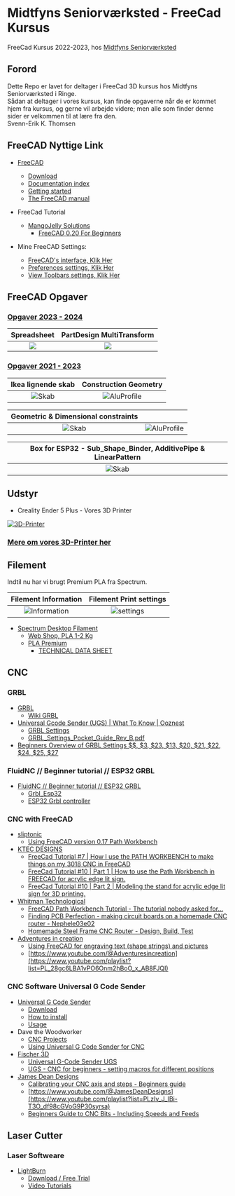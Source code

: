 # Midtfyns Seniorværksted - FreeCad Kursus

FreeCad Kursus 2022-2023, hos [Midtfyns Seniorværksted](https://goo.gl/maps/WXFCVKzskd565Whi8)

## Forord  

Dette Repo er lavet for deltager i FreeCad 3D kursus hos Midtfyns Seniorværksted i Ringe.  
Sådan at deltager i vores kursus, kan finde opgaverne når de er kommet hjem fra kursus, og gerne vil arbejde videre; men alle som finder denne sider er velkommen til at lære fra den.  
Svenn-Erik K. Thomsen

## FreeCAD Nyttige Link

* [FreeCAD](https://www.freecadweb.org/)
  * [Download](https://www.freecadweb.org/downloads.php)
  * [Documentation index](https://wiki.freecad.org/)
  * [Getting started](https://wiki.freecad.org/Getting_started)
  * [The FreeCAD manual](https://wiki.freecad.org/Manual)
* FreeCad Tutorial
  * [MangoJelly Solutions](https://www.youtube.com/c/MangoJellySolutions/playlists)
    * [FreeCAD 0.20 For Beginners](https://www.youtube.com/playlist?list=PLWuyJLVUNtc0UszswD0oD5q4VeWTrK7JC)

* Mine FreeCAD Settings:
  * [FreeCAD's interface, Klik Her](./FreeCAD_%20interface.md)
  * [Preferences settings, Klik Her](./PreferencesSettings.md)  
  * [View Toolbars settings, Klik Her](./ViewToolbarsSettings.md)

## FreeCAD Opgaver

### [Opgaver 2023 - 2024](./Opgaver/2023-2024/2023-2024.md)

|Spreadsheet|PartDesign MultiTransform|
|:---:|:---:|
|![](./Opgaver/2023-2024/NotePad/Images/Skærmbillede%20fra%202023-08-29%2016-15-28.png)|![](./Opgaver/2023-2024/PapirHolder/Images/Skærmbillede%20fra%202023-08-29%2016-04-38.png)

### [Opgaver 2021 - 2023](./Opgaver/2021-2023/2021-2023.md)

|Ikea lignende skab|Construction Geometry|
|:---:|:---:|
|![Skab](./Opgaver/2021-2023/001_PartDesign/Images/001.000_PartDesign_skabsSider.png)|![AluProfile](./Opgaver/2021-2023/002_PartDesign-AluProfile/Images/Opgave_002.png)

|Geometric & Dimensional constraints||
|:---:|:---:|
|![Skab](./Opgaver/2021-2023/003_Sketcher%20Symmetry%20-%20Geometric%20&%20Dimensional%20constraints/Images/Sketch002/20x40_Sketch.png)|![AluProfile](./Opgaver/2021-2023/002_PartDesign-AluProfile/Images/Opgave_002.png)

|Box for ESP32 - Sub_Shape_Binder, AdditivePipe & LinearPattern|
|:---:|
|![Skab](./Opgaver/2021-2023/005_Lars_Skjærris/Images/Skærmbillede%20fra%202022-11-27%2020-39-26.png)|

## Udstyr

* Creality Ender 5 Plus - Vores 3D Printer

[![3D-Printer](./3D-Printer/CR-Ender5_Pro_Plus/Image/Creality-Ender-5-Plus-510x510.webp)](./3D-Printer/CR-Ender5_Pro_Plus/README.md)

### [Mere om vores 3D-Printer her](./3D-Printer/CR-Ender5_Pro_Plus/README.md)

## Filement

Indtil nu har vi brugt Premium PLA fra Spectrum.

|Filement Information |Filement Print settings |
|:---:|:---:|
|![Information](./Images/Filement_1.png)|![settings](./Images/Filement_2.png)| 

* [Spectrum Desktop Filament](https://spectrumfilaments.com/en/products-serie/desktopline/) 
  * [Web Shop, PLA 1-2 Kg](https://shop.spectrumfilaments.com/eng_m_PLA-1630.html?filter_traits[51]=107,131&filter_traits[19]=20)
  * [PLA Premium](https://cdn.3dstore.dk/wp-content/uploads/2021/03/Spectrum_Catalogue_2019.pdf)
    * [TECHNICAL DATA SHEET](https://spectrumfilaments.com/wp-content/uploads/2021/12/en_tds_spectrum_pla_premium.pdf)

## CNC


### GRBL

* [GRBL](https://github.com/grbl/grbl)
  * [Wiki GRBL](https://github.com/grbl/grbl/wiki)
* [Universal Gcode Sender (UGS) | What To Know | Ooznest](https://youtu.be/ElzJ1Qhz4WE)
  * [GRBL Settings](https://github.com/gnea/grbl/blob/master/doc/markdown/settings.md)
  * [GRBL_Settings_Pocket_Guide_Rev_B.pdf](https://www.diymachining.com/downloads/GRBL_Settings_Pocket_Guide_Rev_B.pdf)
* [Beginners Overview of GRBL Settings $$, $3, $23, $13, $20, $21, $22, $24, $25, $27](https://youtu.be/MJYzm6X-9gw)

### FluidNC // Beginner tutorial // ESP32 GRBL

* [FluidNC // Beginner tutorial // ESP32 GRBL](https://youtu.be/RSuW-UMqJsY)
  * [Grbl_Esp32](https://github.com/bdring/Grbl_Esp32)
  * [ESP32 Grbl controller](https://youtu.be/u4hEdR1ZI_I)

### CNC with FreeCAD

* [sliptonic](https://www.youtube.com/@sliptonic)
  * [Using FreeCAD version 0.17 Path Workbench](https://www.youtube.com/playlist?list=PLEuOia-QxyFJZSpqb0xOHc9t7MLdCO3io)
* [KTEC DESIGNS](https://www.youtube.com/@KTECDesigns)
  * [FreeCad Tutorial #7 | How I use the PATH WORKBENCH to make things on my 3018 CNC in FreeCAD](https://youtu.be/XRNnWAUoXrk)
  * [FreeCad Tutorial #10 | Part 1 | How to use the Path Workbench in FREECAD for acrylic edge lit sign.](https://youtu.be/_ZxM0twbz1Q?list=PL6RKdWYQKxJDpz3tKf82Nfgy9GwzdyQNg)
  * [FreeCad Tutorial #10 | Part 2 | Modeling the stand for acrylic edge lit sign for 3D printing.](https://youtu.be/ZXwTYLYdh5s?list=PL6RKdWYQKxJDpz3tKf82Nfgy9GwzdyQNg)
* [Whitman Technological](https://www.youtube.com/@WhitmanTechnological)
  * [FreeCAD Path Workbench Tutorial - The tutorial nobody asked for...](https://youtu.be/RpNHMKk8z_8)
  * [Finding PCB Perfection - making circuit boards on a homemade CNC router - Nephele03e02](https://youtu.be/I-4te60dIWs)
  * [Homemade Steel Frame CNC Router - Design, Build, Test](https://youtu.be/vtPmPFdVZ4g)
* [Adventures in creation](https://www.youtube.com/@Adventuresincreation)
  * [Using FreeCAD for engraving text (shape strings) and pictures](https://youtu.be/juzDSwGya1E)
  * [https://www.youtube.com/@Adventuresincreation](https://www.youtube.com/playlist?list=PL_28gc6LBA1vPO6Onm2hBoO_x_AB8FJQI)

### CNC Software Universal G Code Sender

* [Universal G Code Sender](https://winder.github.io/ugs_website/)
  * [Download](https://winder.github.io/ugs_website/download/)
  * [How to install](https://winder.github.io/ugs_website/installing/)
  * [Usage](https://winder.github.io/ugs_website/usage/)
* Dave the Woodworker
  * [CNC Projects](https://www.youtube.com/playlist?list=PLsoi4JfmUr3x11nMnElFrquepj6z0foDL)
  * [Using Universal G Code Sender for CNC](https://youtu.be/AmHsXaX4Als "Dave the Woodworker")
* [Fischer 3D](https://www.youtube.com/@fischer3d/playlists)
  * [Universal G-Code Sender UGS](https://www.youtube.com/playlist?list=PL0LycNfr_SjK8a9Ah5fgdfGTNtlBRVcGw)
  * [UGS - CNC for beginners - setting macros for different positions](https://youtu.be/xX0QgQEaqBg "Fischer 3D")
* [James Dean Designs](https://www.youtube.com/@JamesDeanDesigns)
  * [Calibrating your CNC axis and steps - Beginners guide](https://youtu.be/nGwUf8uNWBU)
  * [https://www.youtube.com/@JamesDeanDesigns](https://www.youtube.com/playlist?list=PLzIv_J_IBi-T3O_df98cGVoG9P30syrsa)
  * [Beginners Guide to CNC Bits - Including Speeds and Feeds](https://youtu.be/obwwoEAbBjc)

## Laser Cutter

### Laser Softweare

* [LightBurn](https://lightburnsoftware.com/)
  * [Download / Free Trial](https://lightburnsoftware.com/pages/download-trial)
  * [Video Tutorials](https://lightburnsoftware.com/pages/tutorials)
